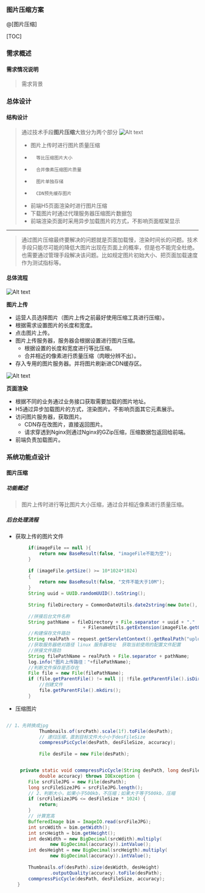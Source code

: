 ### 图片压缩方案

@[图片压缩]


[TOC]

### 需求概述
#### 需求情况说明
>	需求背景

### 总体设计
#### 结构设计
>	通过技术手段**图片压缩**大致分为两个部分
>	![Alt text](./1516949282070.png)
>	-	图片上传时进行图片质量压缩
>	-		等比压缩图片大小
>	-		合并像素压缩图片质量
>	-		图片单独存储
>	-		CDN预先缓存图片
>	-	前端H5页面渲染时进行图片压缩
>	-	下载图片时通过代理服务器压缩图片数据包
>	-	前端渲染页面时采用异步加载图片的方式，不影响页面框架显示

---
>	通过图片压缩最终要解决的问题就是页面加载慢，渲染时间长的问题。技术手段只能尽可能的降低大图片出现在页面上的概率，但是也不能完全杜绝。也需要通过管理手段解决该问题。比如规定图片初始大小、把页面加载速度作为测试指标等。

#### 总体流程

![Alt text](./1516949563923.png)

**图片上传**
-	运营人员选择图片（图片上传之前最好使用压缩工具进行压缩）。
-	根据需求设置图片的长度和宽度。
-	点击图片上传。
-	图片上传服务器，服务器会根据设置进行图片压缩。
	-	根据设置的长度和宽度进行等比压缩。
	-	合并相近的像素进行质量压缩（肉眼分辨不出）。
-	存入专用的图片服务器。并将图片刷新进CDN缓存区。

![Alt text](./1516949824547.png)

**页面渲染**
-	根据不同的业务通过业务接口获取需要加载的图片地址。
-	H5通过异步加载图片的方式，渲染图片。不影响页面其它元素展示。
-	访问图片服务器，获取图片。
	-	CDN存在改图片，直接返回图片。
	-	请求穿透到Nginx则通过Nginx的GZip压缩，压缩数据包返回给前端。
-	前端负责加载图片。

###	系统功能点设计
####	 图片压缩
#####	功能概述
> 图片上传时进行等比图片大小压缩，通过合并相近像素进行质量压缩。

#####	后台处理流程
-	获取上传的图片文件
```java
        if(imageFile == null ){
            return new BaseResult(false, "imageFile不能为空");
        }
        
        if (imageFile.getSize() >= 10*1024*1024)
        {
            return new BaseResult(false, "文件不能大于10M");
        }
        String uuid = UUID.randomUUID().toString();
        
        String fileDirectory = CommonDateUtils.date2string(new Date(), CommonDateUtils.YYYY_MM_DD);
        
        //拼接后台文件名称
        String pathName = fileDirectory + File.separator + uuid + "."
                            + FilenameUtils.getExtension(imageFile.getOriginalFilename());
        //构建保存文件路劲
        String realPath = request.getServletContext().getRealPath("uploadPath");
        //获取服务器绝对路径 linux 服务器地址  获取当前使用的配置文件配置
       	//拼接文件路劲
        String filePathName = realPath + File.separator + pathName;
        log.info("图片上传路径："+filePathName);
        //判断文件保存是否存在
        File file = new File(filePathName);
        if (file.getParentFile() != null || !file.getParentFile().isDirectory()) {
            //创建文件
            file.getParentFile().mkdirs();
        }
```
-	压缩图片
```java

// 1、先转换成jpg  
            Thumbnails.of(srcPath).scale(1f).toFile(desPath);  
            // 递归压缩，直到目标文件大小小于desFileSize  
            commpressPicCycle(desPath, desFileSize, accuracy);  
  
            File desFile = new File(desPath);  
```

```java

     private static void commpressPicCycle(String desPath, long desFileSize,  
            double accuracy) throws IOException {  
        File srcFileJPG = new File(desPath);  
        long srcFileSizeJPG = srcFileJPG.length();  
        // 2、判断大小，如果小于500kb，不压缩；如果大于等于500kb，压缩  
        if (srcFileSizeJPG <= desFileSize * 1024) {  
            return;  
        }  
        // 计算宽高  
        BufferedImage bim = ImageIO.read(srcFileJPG);  
        int srcWdith = bim.getWidth();  
        int srcHeigth = bim.getHeight();  
        int desWidth = new BigDecimal(srcWdith).multiply(  
                new BigDecimal(accuracy)).intValue();  
        int desHeight = new BigDecimal(srcHeigth).multiply(  
                new BigDecimal(accuracy)).intValue();  
  
        Thumbnails.of(desPath).size(desWidth, desHeight)  
                .outputQuality(accuracy).toFile(desPath);  
        commpressPicCycle(desPath, desFileSize, accuracy);  
    } 
```

 

​	